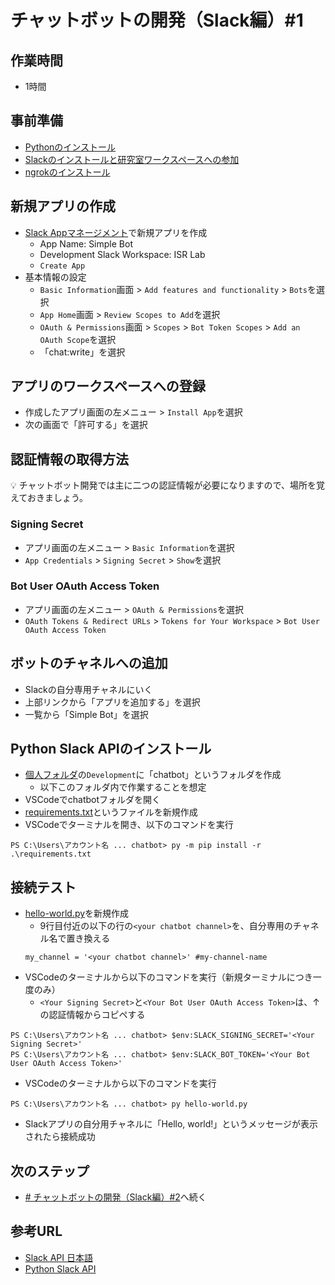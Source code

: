# チャットボットの開発（Slack編）#1

## 作業時間

- 1時間

## 事前準備

- [Pythonのインストール](pc-python.md)
- [Slackのインストールと研究室ワークスペースへの参加](pc-slack.md)
- [ngrokのインストール](pc-ngrok.md)

## 新規アプリの作成

- [Slack Appマネージメント](https://api.slack.com/apps?new_app=1)で新規アプリを作成
  - App Name: Simple Bot
  - Development Slack Workspace: ISR Lab
  - `Create App`
- 基本情報の設定
  - `Basic Information`画面 > `Add features and functionality` > `Bots`を選択
  - `App Home`画面 > `Review Scopes to Add`を選択
  - `OAuth & Permissions`画面 > `Scopes` > `Bot Token Scopes` > `Add an OAuth Scope`を選択
  - 「chat:write」を選択

## アプリのワークスペースへの登録

- 作成したアプリ画面の左メニュー > `Install App`を選択
- 次の画面で「許可する」を選択

## 認証情報の取得方法

:bulb: チャットボット開発では主に二つの認証情報が必要になりますので、場所を覚えておきましょう。

### Signing Secret

- アプリ画面の左メニュー > `Basic Information`を選択
- `App Credentials` > `Signing Secret` > `Show`を選択

### Bot User OAuth Access Token

- アプリ画面の左メニュー > `OAuth & Permissions`を選択
- `OAuth Tokens & Redirect URLs` > `Tokens for Your Workspace` > `Bot User OAuth Access Token`

## ボットのチャネルへの追加

- Slackの自分専用チャネルにいく
- 上部リンクから「アプリを追加する」を選択
- 一覧から「Simple Bot」を選択

## Python Slack APIのインストール

- [個人フォルダ](../research/files-and-data.md)の`Development`に「chatbot」というフォルダを作成
    - 以下このフォルダ内で作業することを想定
- VSCodeでchatbotフォルダを開く
- [requirements.txt](chatbot-slack/requirements.txt)というファイルを新規作成
- VSCodeでターミナルを開き、以下のコマンドを実行
```
PS C:\Users\アカウント名 ... chatbot> py -m pip install -r .\requirements.txt
```

## 接続テスト

- [hello-world.py](chatbot-slack/hello-world.py)を新規作成
    - 9行目付近の以下の行の`<your chatbot channel>`を、自分専用のチャネル名で置き換える
    ```
    my_channel = '<your chatbot channel>' #my-channel-name
    ```
- VSCodeのターミナルから以下のコマンドを実行（新規ターミナルにつき一度のみ）
    - `<Your Signing Secret>`と`<Your Bot User OAuth Access Token>`は、↑の認証情報からコピペする
```
PS C:\Users\アカウント名 ... chatbot> $env:SLACK_SIGNING_SECRET='<Your Signing Secret>'
PS C:\Users\アカウント名 ... chatbot> $env:SLACK_BOT_TOKEN='<Your Bot User OAuth Access Token>'
```

- VSCodeのターミナルから以下のコマンドを実行
```
PS C:\Users\アカウント名 ... chatbot> py hello-world.py
```
- Slackアプリの自分用チャネルに「Hello, world!」というメッセージが表示されたら接続成功

## 次のステップ

- [# チャットボットの開発（Slack編）#2](chatbot-slack-2.md)へ続く

## 参考URL

- [Slack API 日本語](https://api.slack.com/lang/ja-jp)
- [Python Slack API](https://github.com/SlackAPI/python-slackclient)